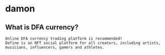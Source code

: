 # damon
## What is DFA currency?
    Online DFA currency trading platform is recommended! 
    Define is an NFT social platform for all creators, including artists, musicians, influencers, gamers and athletes.
